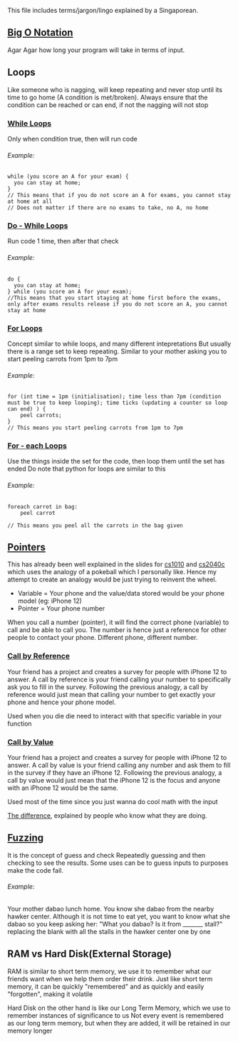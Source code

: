 This file includes terms/jargon/lingo explained by a Singaporean.

## [Big O Notation](https://en.wikipedia.org/wiki/Big_O_notation)
Agar Agar how long your program will take in terms of input. 

## Loops
Like someone who is nagging, will keep repeating and never stop until its time to go home (A condition is met/broken).
Always ensure that the condition can be reached or can end, if not the nagging will not stop

### [While Loops](https://en.wikipedia.org/wiki/While_loop)
Only when condition true, then will run code
###### Example: 
    while (you score an A for your exam) {
      you can stay at home;
    }
    // This means that if you do not score an A for exams, you cannot stay at home at all
    // Does not matter if there are no exams to take, no A, no home

### [Do - While Loops](https://en.wikipedia.org/wiki/Do_while_loop)
Run code 1 time, then after that check
###### Example: 
    do {
      you can stay at home;
    } while (you score an A for your exam);
    //This means that you start staying at home first before the exams, only after exams results release if you do not score an A, you cannot stay at home

### [For Loops](https://en.wikipedia.org/wiki/For_loop)
Concept similar to while loops, and many different intepretations
But usually there is a range set to keep repeating.
Similar to your mother asking you to start peeling carrots from 1pm to 7pm

###### Example: 
    for (int time = 1pm (initialisation); time less than 7pm (condition must be true to keep looping); time ticks (updating a counter so loop can end) ) {
        peel carrots;
    }
    // This means you start peeling carrots from 1pm to 7pm
    
### [For - each Loops](https://en.wikipedia.org/wiki/Foreach_loop)
Use the things inside the set for the code, then loop them until the set has ended
Do note that python for loops are similar to this

###### Example: 
    foreach carrot in bag:
        peel carrot
    
    // This means you peel all the carrots in the bag given
## [Pointers](https://en.wikipedia.org/wiki/Pointer_(computer_programming))
This has already been well explained in the slides for [cs1010](https://github.com/Nnythingy/SchoolNotes/tree/main/cs1010) and [cs2040c](https://github.com/Nnythingy/SchoolNotes/tree/main/cs2040C) which uses the analogy of a pokeball which I personally like.
Hence my attempt to create an analogy would be just trying to reinvent the wheel. 

* Variable = Your phone and the value/data stored would be your phone model (eg: iPhone 12)
* Pointer = Your phone number

When you call a number (pointer), it will find the correct phone (variable) to call and be able to call you.
The number is hence just a reference for other people to contact your phone. Different phone, different number.

### [Call by Reference](https://en.wikipedia.org/wiki/Evaluation_strategy#Call_by_reference)
Your friend has a project and creates a survey for people with iPhone 12 to answer. 
A call by reference is your friend calling your number to specifically ask you to fill in the survey.
Following the previous analogy, a call by reference would just mean that calling your number to get exactly your phone and hence your phone model.

Used when you die die need to interact with that specific variable in your function

### [Call by Value](https://en.wikipedia.org/wiki/Evaluation_strategy#Call_by_value)
Your friend has a project and creates a survey for people with iPhone 12 to answer. 
A call by value is your friend calling any number and ask them to fill in the survey if they have an iPhone 12.
Following the previous analogy, a call by value would just mean that the iPhone 12 is the focus and anyone with an iPhone 12 would be the same.

Used most of the time since you just wanna do cool math with the input

[The difference](https://www.geeksforgeeks.org/difference-between-call-by-value-and-call-by-reference/), explained by people who know what they are doing.

## [Fuzzing](https://en.wikipedia.org/wiki/Fuzzing)
It is the concept of guess and check
Repeatedly guessing and then checking to see the results.
Some uses can be to guess inputs to purposes make the code fail.

###### Example:
Your mother dabao lunch home. You know she dabao from the nearby hawker center.
Although it is not time to eat yet, you want to know what she dabao so you keep asking her:
"What you dabao? Is it from _______ stall?" replacing the blank with all the stalls in the hawker center one by one

## RAM vs Hard Disk(External Storage)
RAM is similar to short term memory, we use it to remember what our friends want when we help them order their drink.
Just like short term memory, it can be quickly "remembered" and as quickly and easily "forgotten", making it volatile

Hard Disk on the other hand is like our Long Term Memory, which we use to remember instances of significance to us
Not every event is remembered as our long term memory, but when they are added, it will be retained in our memory longer
